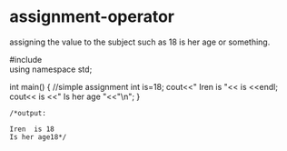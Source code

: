 # assignment-operator
assigning the value to the subject such as 18 is her age or something.

#include <iostream>  
using namespace std;

 
int main() 
{
    //simple assignment
    int is=18;
    cout<<" Iren  is "<< is <<endl;
    cout<< is <<" Is her age "<<"\n";
    }
    
    /*output:
    
    Iren  is 18
    Is her age18*/
